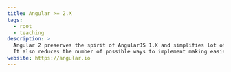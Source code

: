 ```yaml
---
title: Angular >= 2.X
tags: 
  - root
  - teaching
description: >
  Angular 2 preserves the spirit of AngularJS 1.X and simplifies lot of boilerplate.
  It also reduces the number of possible ways to implement making easier to create applications and the maintenance.
website: https://angular.io
---
```

